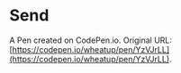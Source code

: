 # Send

A Pen created on CodePen.io. Original URL: [https://codepen.io/wheatup/pen/YzVJrLL](https://codepen.io/wheatup/pen/YzVJrLL).

